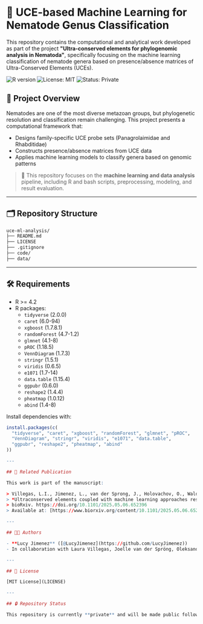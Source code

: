 # 🧬 UCE-based Machine Learning for Nematode Genus Classification

This repository contains the computational and analytical work developed as part of the project **"Ultra-conserved elements for phylogenomic analysis in Nematoda"**, specifically focusing on the machine learning classification of nematode genera based on presence/absence matrices of Ultra-Conserved Elements (UCEs).

![R version](https://img.shields.io/badge/R-4.2%2B-blue)
![License: MIT](https://img.shields.io/badge/License-MIT-yellow.svg)
![Status: Private](https://img.shields.io/badge/status-private-lightgrey)

## 🌱 Project Overview

Nematodes are one of the most diverse metazoan groups, but phylogenetic resolution and classification remain challenging. This project presents a computational framework that:

- Designs family-specific UCE probe sets (Panagrolaimidae and Rhabditidae)
- Constructs presence/absence matrices from UCE data
- Applies machine learning models to classify genera based on genomic patterns

> 🔬 This repository focuses on the **machine learning and data analysis** pipeline, including R and bash scripts, preprocessing, modeling, and result evaluation.

---

## 🗂️ Repository Structure

```bash
uce-ml-analysis/
├── README.md
├── LICENSE
├── .gitignore
├── code/
├── data/
```

---

## 🛠️ Requirements

- R >= 4.2
- R packages:
  - `tidyverse` (2.0.0)
  - `caret` (6.0-94)
  - `xgboost` (1.7.8.1)
  - `randomForest` (4.7-1.2)
  - `glmnet` (4.1-8)
  - `pROC` (1.18.5)
  - `VennDiagram` (1.7.3)
  - `stringr` (1.5.1)
  - `viridis` (0.6.5)
  - `e1071` (1.7-14)
  - `data.table` (1.15.4)
  - `ggpubr` (0.6.0)
  - `reshape2` (1.4.4)
  - `pheatmap` (1.0.12)
  - `abind` (1.4-8)

Install dependencies with:

```R
install.packages(c(
  "tidyverse", "caret", "xgboost", "randomForest", "glmnet", "pROC",
  "VennDiagram", "stringr", "viridis", "e1071", "data.table",
  "ggpubr", "reshape2", "pheatmap", "abind"
))

---

## 📄 Related Publication

This work is part of the manuscript:

> Villegas, L.I., Jimenez, L., van der Sprong, J., Holovachov, O., Waldvogel, A.-M., & Schiffer, P.H. (2025).  
> *Ultraconserved elements coupled with machine learning approaches resolve the systematics in model nematode species.*  
> bioRxiv. https://doi.org/10.1101/2025.05.06.652396  
> Available at: [https://www.biorxiv.org/content/10.1101/2025.05.06.652396v1](https://www.biorxiv.org/content/10.1101/2025.05.06.652396v1)

---

## 👩‍💻 Authors

- **Lucy Jimenez** ([@LucyJimenez](https://github.com/LucyJimenez))
- In collaboration with Laura Villegas, Joelle van der Spröng, Oleksand Holovacho, Ann-Marie Waldvoge, and Philipp Schiffer

---

## 📜 License

[MIT License](LICENSE)

---

## 🔒 Repository Status

This repository is currently **private** and will be made public following manuscript acceptance and data deposition.
